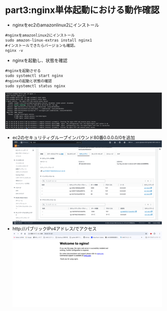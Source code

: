 # part3:nginx単体起動における動作確認
- nginxをec2のamazonlinux2にインストール
```
#nginxをamazonlinux2にインストール
sudo amazon-linux-extras install nginx1
#インストールできたらバージョンも確認。
nginx -v
```
- nginxを起動し、状態を確認
```
#nginxを起動させる
sudo systemctl start nginx
#nginxの起動と状態の確認
sudo systemctl status nginx
```
![](../images/nginx-start.png)
- ec2のセキュリティグループインバウンド80番0.0.0.0/0を追加
![](../images/nginx-sq-settei.png)
- http://パブリックIPv4アドレス/でアクセス
![](../images/nginx-tanntai-kidou.png)